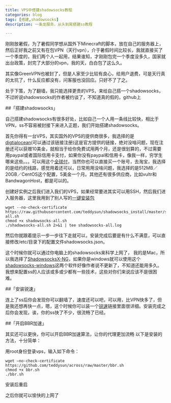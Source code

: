 ```yaml
---
title: VPS中搭建shadowsocks教程
categories: blog
tags: [搭建,shadowsocks]
description: 一条龙服务，从头到尾搭建ss教程

---
```



刚刚放暑假，为了暑假同学想从国外下Minecraft的脚本，放在自己的服务器上，然后正好我之前又有在包VPN（天行vpn），介于暑假时间比较长，我就直接买了一个季度的，我们两个人一起用，结果谁知，才刚刚包完一个季度没多久，国家就出台政策，封完了大部分的vpn，我的天，白白包了这么久。

其实像GreenVPN也被封了，但是人家至少比较有良心，给用户退费，可是天行真的太坑了，什么反应都没有，问客服也没回应。只好不了了之。

处于下策，为了翻墙，我只能选择更贵的VPS，来给自己搭一个shadowsocks，不过听说shadowsocks的作者被约谈了，不知道真的假的，github上

##「搭建shadowsocks」

自己搭建shadowsocks有很多好处，比如自己一个人用一条线比较快，相比于VPN，ss不容易被封接下来进入正题，我们开始搭建shadowsocks。

首先你得有一台VPS，其实国外的VPS的提供商很多，我选择的是[digtialocean](http://www.digitalocean.com/?refcode=35263bfe06ce)(可以通过该链接注册)这是官方提供的链接，绝对没啥问题，现在注册还可以获赠10美金，就相当于给你免费试用两个月，还是很划算的，不过需要用paypal或者国际信用卡支付，如果你没有paypal和信用卡，像我一样，穷学生哪来这些。。。可以用这个[全球付](http://www.globalcash.hk/sign-reb.do)，当然你也可以直接买一个账号，去淘宝，我选择的是纽约的线路，感觉用着还可以，日常用用没啥问题，我选择的是512MB／20GB／CentOS这个配置，5美金一个月。其他还有很多供应商，比如vultr和BandwagonHost，都是可以的。

创建好实例之后我们进入我们的VPS，如果经常要进其实可以用SSH，然后我们进入服务器，这里我用到了别人写的[一键安装包](https://shadowsocks.be/11.html)

```
wget --no-check-certificate https://raw.githubusercontent.com/teddysun/shadowsocks_install/master/shadowsocks-all.sh
chmod +x shadowsocks-all.sh
./shadowsocks-all.sh 2>&1 | tee shadowsocks-all.log
```

然后你就跟着提示一步一步往下走就可以，安装完成后要是有什么不满意，可以直接修改/etc/目录下的配置文件shadowsocks.json。

这个时候你就可以通过你电脑上的shadowsocks来科学上网了，
我的是Mac，所以我选择了[ShadowsocksX-NG](https://github.com/shadowsocks/ShadowsocksX-NG)，如果你是windows就可以使用这个[shadowsocks-windows](https://github.com/shadowsocks/shadowsocks-windows)这两个软件好像作者说不更新了，不知道还能用多久。我想来配置ss的人应该或多或少都有一些技术，这些对你们来说应该不是很困难。

##「安装锐速」

连上了ss后你会发现你可以翻墙了，速度还可以吧，可以用，比VPN快多了，但是我还想再快一点，嗯，这个时候你可以装一个[锐速](https://www.zhangchaoquan.com/index.php/linux/serverspeeder.html)链接里面很详细。安装完成之后你会发现，诶，你的ss快了不少，很流畅了已经。

##「开启BBR加速」

其实还可以更快，你可以开启BBR加速算法，让你的代理更加流畅
以下是安装的方法，十分简单：

用root身份登录vps，输入如下命令：
```
wget –no-check-certificate https://github.com/teddysun/across/raw/master/bbr.sh
chmod +x bbr.sh
./bbr.sh
```

安装后重启

之后你就可以愉快的上网了
